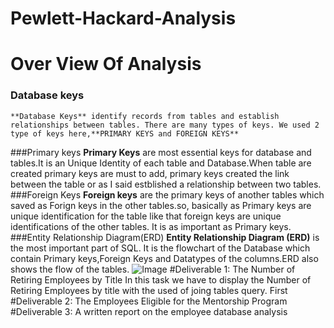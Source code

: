 # Pewlett-Hackard-Analysis
# Over View Of Analysis

### Database keys
    **Database Keys** identify records from tables and establish relationships between tables. There are many types of keys. We used 2 type of keys here,**PRIMARY KEYS and FOREIGN KEYS**
    
###Primary keys
   **Primary Keys** are most essential keys for database and tables.It is an Unique Identity of each table and Database.When table are created primary keys are must to add, primary keys created the link between the table or as I said estblished a relationship between two tables.
###Foreign Keys
   **Foreign keys** are the primary keys of another tables which saved as Forign keys in the other tables.so, basically as Primary keys are unique identification for the table like that foreign keys are unique identifications of the other tables. It is as important as Primary keys.
###Entity Relationship Diagram(ERD)
   **Entity Relationship Diagram (ERD)** is the most important part of SQL. It is the flowchart of the Database which contain Primary keys,Foreign Keys and Datatypes of the columns.ERD also shows the flow of the tables.
   ![Image]()
#Deliverable 1: The Number of Retiring Employees by Title
   In this task we have to display the Number of Retiring Employees by title with the used of joing tables query.
   First 
#Deliverable 2: The Employees Eligible for the Mentorship Program
#Deliverable 3: A written report on the employee database analysis


